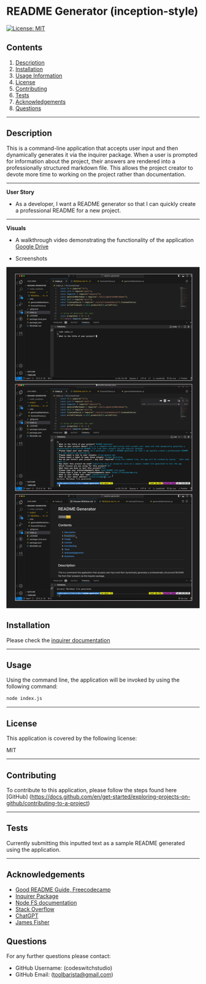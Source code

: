 #  README Generator (inception-style)

[![License: MIT](https://img.shields.io/badge/License-MIT-yellow.svg)](https://opensource.org/licenses/MIT)

  
## Contents

1. [Description](#description) 
2. [Installation](#installation)
2. [Usage Information](#usage)
3. [License](#license)
4. [Contributing](#contributing)
5. [Tests](#tests)
6. [Acknowledgements](#acknowledgements)
7. [Questions](#questions)

---
## Description 

This is a command-line application that accepts user input and then dynamically generates it via the inquirer package. When a user is prompted for information about the project, their answers are rendered into a professionally structured markdown file. This allows the project creator to devote more time to working on the project rather than documentation.

---

**User Story** 

 - As a developer, I want a README generator so that I can quickly create a professional README for a new project.


---

**Visuals**

 - A walkthrough video demonstrating the functionality of the application [Google Drive](https://drive.google.com/file/d/1Hk-WdN9t7glphhChaDNyj0TUn1Eh-beQ/view?usp=sharing)

  - Screenshots

![Screenshots](./images/Screenshots.png)

## Installation

  Please check the [inquirer documentation](https://www.npmjs.com/package/inquirer#installation)

---

## Usage

  Using the command line, the application will be invoked by using the following command:
```bash
node index.js
```

---

## License

  This application is covered by the following license:

  MIT

  

---

## Contributing

To contribute to this application, please follow the steps found here [GitHub]
(https://docs.github.com/en/get-started/exploring-projects-on-github/contributing-to-a-project)

---

## Tests

Currently submitting this inputted text as a sample README generated using the application.

---

## Acknowledgements

 - [Good README Guide, Freecodecamp](https://www.freecodecamp.org/news/how-to-write-a-good-readme-file/)
 - [Inquirer Package](https://www.npmjs.com/package/inquirer)
 - [Node FS documentation](https://nodejs.org/api/fs.html)
 - [Stack Overflow](https://stackoverflow.com/questions/62597209/trying-to-generate-a-readme-using-nodejs)
 - [ChatGPT](https://chat.openai.com/)
 - [James Fisher](https://james-fisher-web-developer.herokuapp.com/pages/readme-generator.html)


## Questions
  For any further questions please contact:
* GitHub Username: (codeswitchstudio)
* GitHub Email: (toolbarista@gmail.com)
  
  
